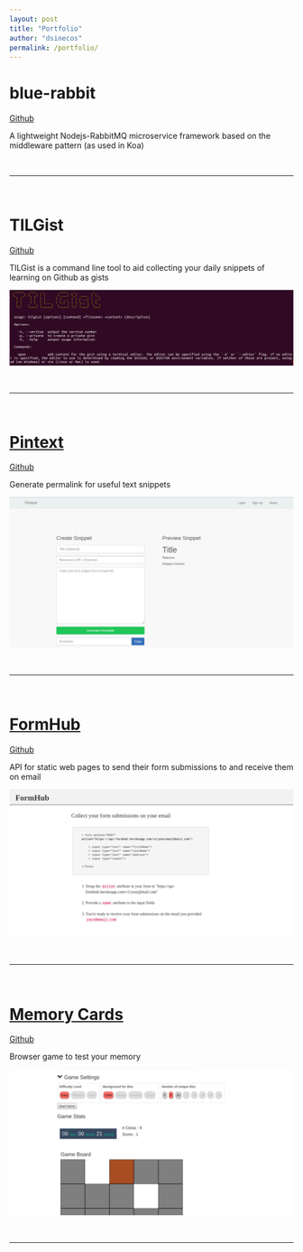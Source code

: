 ```yaml
---
layout: post
title: "Portfolio"
author: "dsinecos"
permalink: /portfolio/
---
```


# blue-rabbit 

[Github](https://github.com/dsinecos/blue-rabbit/tree/application)

A lightweight Nodejs-RabbitMQ microservice framework based on the middleware pattern (as used in Koa)

<br>
<hr>
<br>

# TILGist

[Github](https://github.com/dsinecos/tilgist)

TILGist is a command line tool to aid collecting your daily snippets of learning on Github as gists

![](/assets/tilgist.png)

<br>
<hr>
<br>

# [Pintext](https://pintextapp.herokuapp.com/)

[Github](https://github.com/dsinecos/pintext-backend/tree/snippet)

Generate permalink for useful text snippets 

![Pintext](/assets/Pintext.png)

<br>
<hr>
<br>

# [FormHub](https://api-formhub.herokuapp.com/#)

[Github](https://github.com/dsinecos/formHub)

API for static web pages to send their form submissions to and receive them on email

<!-- ![FormHub](https://media.giphy.com/media/4lsBBIvwGyTo4/giphy.gif) -->
![FormHub](/assets/FormHub.png)


<br>
<hr>
<br>

# [Memory Cards](https://memorycardsgame.herokuapp.com)

[Github](https://github.com/dsinecos/memorycards)

Browser game to test  your memory

![Memorycards](/assets/Memorycards.png)

<br>
<hr>
<br>



<!-- # Dailyreview 

[Github](https://github.com/dsinecos/daily-review/tree/master/dailyReview)

Habit tracker

<br>
<hr>
<br>

# Jobcast 

[Github](https://github.com/dsinecos/jobcast)

Portal to publish and subscribe for job listings filtered by provided criteria -->